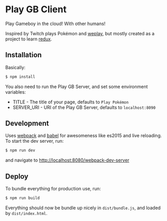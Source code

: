 # Play GB Client

Play Gameboy in the cloud! With other humans!

Inspired by Twitch plays Pokémon and [weplay](https://github.com/rauchg/weplay),
but mostly created as a project to learn [redux](http://redux.js.org/).

## Installation

Basically:

```bash
$ npm install
```

You also need to run the Play GB Server, and set some environment variables:

* TITLE - The title of your page, defaults to `Play Pokémon`
* SERVER_URI - URI of the Play GB Server, defaults to `localhost:8090`

## Development

Uses [webpack](https://webpack.github.io/) and [babel](https://babeljs.io/) for
awesomeness like es2015 and live reloading. To start the dev server, run:

```bash
$ npm run dev
```

and navigate to
[http://localhost:8080/webpack-dev-server](http://localhost:8080/webpack-dev-server)

## Deploy

To bundle everything for production use, run:

```bash
$ npm run build
```

Everything should now be bundle up nicely in `dist/bundle.js`, and loaded by
`dist/index.html`.
